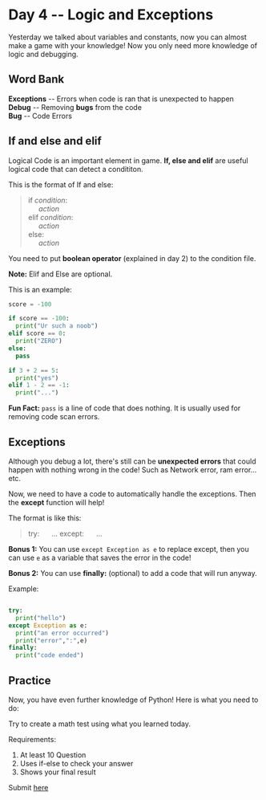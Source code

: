 # Day 4 -- Logic and Exceptions
Yesterday we talked about variables and constants, now you can almost make a game with your knowledge! Now you only need more knowledge of logic and debugging.

## Word Bank
**Exceptions** -- Errors when code is ran that is unexpected to happen  
**Debug** -- Removing **bugs** from the code  
**Bug** -- Code Errors

## If and else and elif
Logical Code is an important element in game. **If, else and elif** are useful logical code that can detect a condititon.

This is the format of If and else:
> if *condition*:  
> ⠀⠀*action*  
> elif *condition*:  
> ⠀⠀*action*  
> else:  
> ⠀⠀*action*

You need to put **boolean operator** (explained in day 2) to the condition file.

**Note:** Elif and Else are optional.

This is an example:
```python
score = -100

if score == -100:
  print("Ur such a noob")
elif score == 0:
  print("ZERO")
else:
  pass

if 3 + 2 == 5:
  print("yes")
elif 1 - 2 == -1:
  print("...")

```
**Fun Fact:** `pass` is a line of code that does nothing. It is usually used for removing code scan errors.

## Exceptions
Although you debug a lot, there's still can be **unexpected errors** that could happen with nothing wrong in the code! Such as Network error, ram error... etc.

Now, we need to have a code to automatically handle the exceptions. Then the **except** function will help!

The format is like this:
> try:
> ⠀⠀...
> except:
> ⠀⠀...

**Bonus 1:** You can use `except Exception as e` to replace except, then you can use `e` as a variable that saves the error in the code!

**Bonus 2:** You can use **finally:** (optional) to add a code that will run anyway.

Example:
```python

try:
  print("hello")
except Exception as e:
  print("an error occurred")
  print("error",":",e)
finally:
  print("code ended")

```

## Practice
Now, you have even further knowledge of Python! Here is what you need to do:

Try to create a math test using what you learned today.

Requirements:

1. At least 10 Question
2. Uses if-else to check your answer
3. Shows your final result

Submit <a href="https://forms.gle/moj4b2vtgrR6dkaZ8"> here </a>